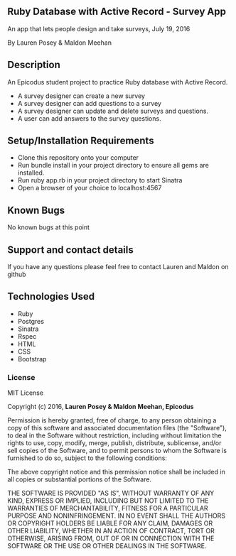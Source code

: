 ## Ruby Database with Active Record - Survey App

An app that lets people design and take surveys, July 19, 2016

By Lauren Posey & Maldon Meehan

## Description

An Epicodus student project to practice Ruby database with Active Record.

* A survey designer can create a new survey
* A survey designer can add questions to a survey
* A survey designer can update and delete surveys and questions.
* A user can add answers to the survey questions.

## Setup/Installation Requirements

* Clone this repository onto your computer
* Run bundle install in your project directory to ensure all gems are installed.
* Run ruby app.rb in your project directory to start Sinatra
* Open a browser of your choice to localhost:4567

## Known Bugs

No known bugs at this point

## Support and contact details

If you have any questions please feel free to contact Lauren and Maldon on github

## Technologies Used

* Ruby
* Postgres
* Sinatra
* Rspec
* HTML
* CSS     
* Bootstrap

### License

MIT License

Copyright (c) 2016, **Lauren Posey & Maldon Meehan, Epicodus**

Permission is hereby granted, free of charge, to any person obtaining a copy of this software and associated documentation files (the "Software"), to deal in the Software without restriction, including without limitation the rights to use, copy, modify, merge, publish, distribute, sublicense, and/or sell copies of the Software, and to permit persons to whom the Software is furnished to do so, subject to the following conditions:

The above copyright notice and this permission notice shall be included in all copies or substantial portions of the Software.

THE SOFTWARE IS PROVIDED "AS IS", WITHOUT WARRANTY OF ANY KIND, EXPRESS OR IMPLIED, INCLUDING BUT NOT LIMITED TO THE WARRANTIES OF MERCHANTABILITY, FITNESS FOR A PARTICULAR PURPOSE AND NONINFRINGEMENT. IN NO EVENT SHALL THE AUTHORS OR COPYRIGHT HOLDERS BE LIABLE FOR ANY CLAIM, DAMAGES OR OTHER LIABILITY, WHETHER IN AN ACTION OF CONTRACT, TORT OR OTHERWISE, ARISING FROM, OUT OF OR IN CONNECTION WITH THE SOFTWARE OR THE USE OR OTHER DEALINGS IN THE SOFTWARE.
